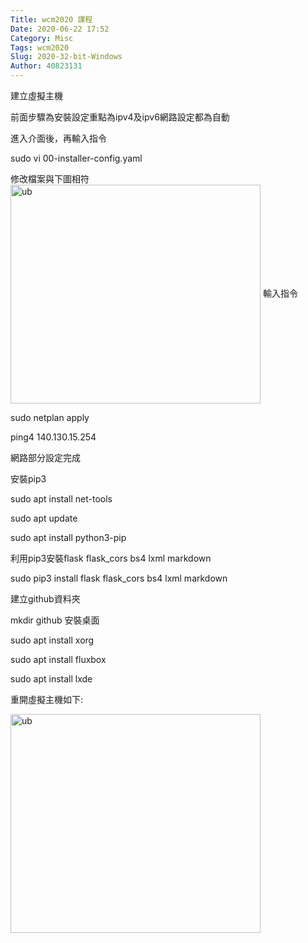 ```yaml
---
Title: wcm2020 課程
Date: 2020-06-22 17:52
Category: Misc
Tags: wcm2020
Slug: 2020-32-bit-Windows
Author: 40823131
---
```

建立虛擬主機
<!-- PELICAN_END_SUMMARY -->

前面步驟為安裝設定重點為ipv4及ipv6網路設定都為自動

進入介面後，再輸入指令

sudo vi 00-installer-config.yaml

修改檔案與下圖相符
<img src="https://40823131.github.io/wcm2020/images/ub.png" width="400" height="350" alt="ub" align=center>
輸入指令

sudo netplan apply

ping4 140.130.15.254

網路部分設定完成


安裝pip3

sudo apt install net-tools

sudo apt update

sudo apt install python3-pip

利用pip3安裝flask flask_cors bs4 lxml markdown

sudo pip3 install flask flask_cors bs4 lxml markdown

建立github資料夾

mkdir github
安裝桌面

sudo apt install xorg

sudo apt install fluxbox

sudo apt install lxde

重開虛擬主機如下:

<img src="https://40823131.github.io/wcm2020/images/vir.png" width="400" height="350" alt="ub" align=center>



